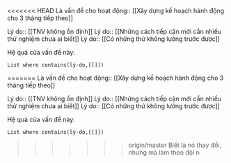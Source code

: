 <<<<<<< HEAD
Là vấn đề cho hoạt động:: [[Xây dựng kế hoạch hành động cho 3 tháng tiếp theo]]

Lý do:: [[TNV không ổn định]]
Lý do:: [[Những cách tiếp cận mới cần nhiều thử nghiệm chưa ai biết]]
Lý do:: [[Có những thứ không lường trước được]]

Hệ quả của vấn đề này:
```dataview
List where contains(lý-do,[[]])
```
 
 
=======
Là vấn đề cho hoạt động:: [[Xây dựng kế hoạch hành động cho 3 tháng tiếp theo]]

Lý do:: [[TNV không ổn định]]
Lý do:: [[Những cách tiếp cận mới cần nhiều thử nghiệm chưa ai biết]]
Lý do:: [[Có những thứ không lường trước được]]

Hệ quả của vấn đề này:
```dataview
List where contains(lý-do,[[]])
```
 
 
>>>>>>> origin/master
Biết là nó thay đổi, nhưng mà làm theo đội n

